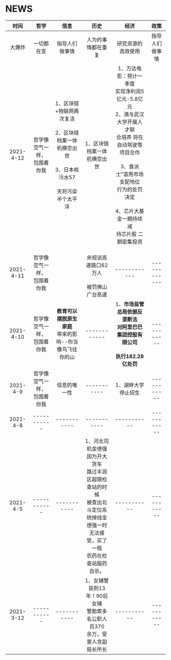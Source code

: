 # NEWS



| 时间 | 哲学 | 信息 | 历史 | 经济 | 政策 |
| :------: | :------: | :------: |:------: | :------: | :------: |
| 大爆炸     | 一切都在变     | 指导人们做事情     | 人为的事情都在重复     | 研究资源的高效使用     | 指导人们做事情     |
| 2021-4-12 | 哲学像空气一样，<br/>包围着你我</br> | 1、区块链+物联网再次复活</br><br/>2、区块链档案一体机横空出世</br><br/>3、日本核污水57</br><br/>天将污染半个太平洋 | 1、区块链档案一体机横空出世</br> | 1、万达电影：预计一季度<br/>实现净利润5亿元-5.8亿元<br>2、滴与武汉大学开展人才联<br/>合培养 将在自动驾驶等项目合作</br><br/>3、食派士”滥用市场支配地位</br>行为的处罚决定</br><br>4、芯片大基金一期持续减</br>持芯片股 二期密集投资 |  |
| 2021-4-11 | 哲学像空气一样，<br/>包围着你我</br> |  | <br>央视谈高速路口62万人</br><br>被罚佛山广台高速 | ------------ | ------------ |
| 2021-4-10 | 哲学像空气一样，<br/>包围着你我</br> | **教育可以摆脱原生家庭**<br>带来的影响--你当像鸟飞往你的山</br> | ------------ | 1、**市场监管总局依据反垄断法<br>对阿里巴巴集团控股有限公司<br/><br/>执行182.28亿处罚** | ----------- |
| 2021-4-9 | 哲学像空气一样，<br>包围着你我</br> | 信息的唯一性 | ----------- | 1、湖畔大学停止招生 | ----------- |
| 2021-4-8 | ----------- |  -----------   | ----------- | ----------- | ----------- |
| 2021-4-5 | ----------- | ----------- | 1、河北司机金德强因为开大货车<br/>路过丰润区超限检查站的时候<br/>被查出北斗定位系统掉线金<br/>德强一时无法接受，买了一瓶<br/>农药在检查站服药自杀。 | ----------- | ----------- |
| 2021-3-12 | ----------- | ----------- | 1、女辅警获刑13年！90后女辅<br/>警勒索多名公职人员370<br/>余万，受害人含副局长所长 | ----------- | ----------- |